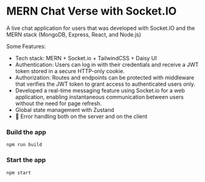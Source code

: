# MERN Chat Verse with Socket.IO

A live chat application for users that was developed with Socket.IO and the MERN stack (MongoDB, Express, React, and Node.js)

Some Features:
- Tech stack: MERN + Socket.io + TailwindCSS + Daisy UI
- Authentication: Users can log in with their credentials and receive a JWT token stored in a secure HTTP-only cookie.
- Authorization: Routes and endpoints can be protected with middleware that verifies the JWT token to grant access to authenticated users only.
- Developed a real-time messaging feature using Socket.io for a web application, enabling instantaneous communication between users without the need for page refresh.
-  Global state management with Zustand
- 🐞 Error handling both on the server and on the client

### Build the app

```shell
npm run build
```

### Start the app

```shell
npm start
```